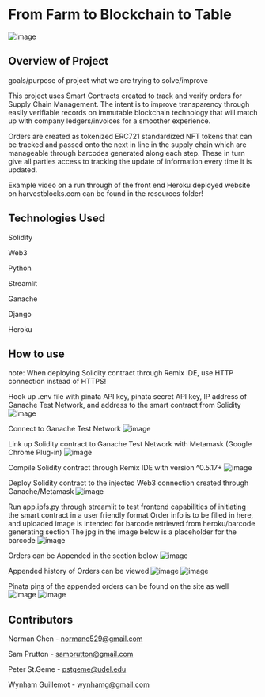 # From Farm to Blockchain to Table
![image](https://user-images.githubusercontent.com/75395061/119927305-0cdad180-bf2e-11eb-8169-51794458f3ad.png)


## Overview of Project
goals/purpose of project
what we are trying to solve/improve

This project uses Smart Contracts created to track and verify orders for Supply Chain Management. The intent is to improve transparency through easily verifiable records on immutable blockchain technology that will match up with company ledgers/invoices for a smoother experience. 

Orders are created as tokenized ERC721 standardized NFT tokens that can be tracked and passed onto the next in line in the supply chain which are manageable through barcodes generated along each step. These in turn give all parties access to tracking the update of information every time it is updated.

Example video on a run through of the front end Heroku deployed website on harvestblocks.com can be found in the resources folder!

## Technologies Used
Solidity

Web3

Python

Streamlit

Ganache

Django

Heroku

## How to use
note: When deploying Solidity contract through Remix IDE, use HTTP connection instead of HTTPS!

Hook up .env file with pinata API key, pinata secret API key, IP address of Ganache Test Network, and address to the smart contract from Solidity
![image](https://user-images.githubusercontent.com/75395061/121796832-d90bd700-cbd0-11eb-99be-37969ec84f51.png)


Connect to Ganache Test Network 
![image](https://user-images.githubusercontent.com/75395061/121796711-0dcb5e80-cbd0-11eb-8f72-5df5df7e8fd9.png)


Link up Solidity contract to Ganache Test Network with Metamask (Google Chrome Plug-in)
![image](https://user-images.githubusercontent.com/75395061/121796734-34899500-cbd0-11eb-90f0-552080286d10.png)


Compile Solidity contract through Remix IDE with version ^0.5.17+
![image](https://user-images.githubusercontent.com/75395061/121796691-ed030900-cbcf-11eb-88c6-918a563070c2.png)


Deploy Solidity contract to the injected Web3 connection created through Ganache/Metamask
![image](https://user-images.githubusercontent.com/75395061/121796775-774b6d00-cbd0-11eb-8d7d-66776f5f34c7.png)


Run app.ipfs.py through streamlit to test frontend capabilities of initiating the smart contract in a user friendly format
Order info is  to be filled in here, and uploaded image is intended for barcode retrieved from heroku/barcode generating section
The jpg in the image below is a placeholder for the barcode
![image](https://user-images.githubusercontent.com/75395061/121796865-1d977280-cbd1-11eb-86de-7c1fcef429a5.png)


Orders can be Appended in the section below
![image](https://user-images.githubusercontent.com/75395061/121796893-66e7c200-cbd1-11eb-95e9-8750e36ba49c.png)


Appended history of Orders can be viewed 
![image](https://user-images.githubusercontent.com/75395061/121796908-87b01780-cbd1-11eb-810b-5083c54d863a.png)
![image](https://user-images.githubusercontent.com/75395061/121796922-ad3d2100-cbd1-11eb-878c-5a38f7bfd0b7.png)


Pinata pins of the appended orders can be found on the site as well
![image](https://user-images.githubusercontent.com/75395061/121796957-e9708180-cbd1-11eb-8783-12d648d59259.png)
![image](https://user-images.githubusercontent.com/75395061/121796970-f9886100-cbd1-11eb-8e2c-a458e48a0a03.png)


## Contributors
Norman Chen - normanc529@gmail.com

Sam Prutton - samprutton@gmail.com

Peter St.Geme - pstgeme@udel.edu

Wynham Guillemot - wynhamg@gmail.com
